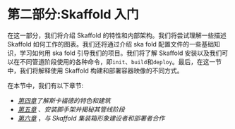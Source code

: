 # 第二部分:Skaffold 入门

在这一部分，我们将介绍 Skaffold 的特性和内部架构。我们将尝试理解一些描述 Skaffold 如何工作的图表。我们还将通过介绍 ska fold 配置文件的一些基础知识，学习如何用 ska fold 引导我们的项目。我们将了解 Skaffold 安装以及我们可以在不同管道阶段使用的各种命令，即`init`、`build`和`deploy`。最后，在这一节中，我们将解释使用 Skaffold 构建和部署容器映像的不同方式。

在本节中，我们有以下章节:

*   [*第四章*](B17385_04_Final_PD_ePub.xhtml#_idTextAnchor044)*了解斯卡福德的特色和建筑*
*   [*第五章*](B17385_05_Final_PD_ePub.xhtml#_idTextAnchor052) 、*安装脚手架并揭秘其管线阶段*
*   [*第六章*](B17385_06_PreFinal_PD_ePub.xhtml#_idTextAnchor074) ，*与 Skaffold 集装箱形象建设者和部署者合作*